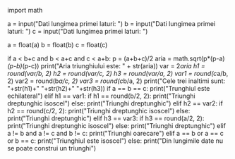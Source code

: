 import math

a = input("Dati lungimea primei laturi: ")
b = input("Dati lungimea primei laturi: ")
c = input("Dati lungimea primei laturi: ")

a = float(a)
b = float(b)
c = float(c)

if a < b+c and b < a+c and c < a+b:
    p = (a+b+c)/2
    aria = math.sqrt(p*(p-a)*(p-b)*(p-c))
    print("Aria triunghiului este: " + str(aria))
    var = 2*aria
    h1 = round(var/b, 2)
    h2 = round(var/c, 2)
    h3 = round(var/a, 2)
    var1 = round(c*a/b, 2)
    var2 = round(b*a/c, 2)
    var3 = round(c*b/a, 2)
    print("Cele trei inaltimi sunt: "+str(h1)+" "+str(h2)+" "+str(h3))
    if a == b == c:
        print("Trunghiul este echilateral")
    elif h1 == var1:
        if h1 == round(b/2, 2):
            print("Triunghi dreptunghic isoscel")
        else:
            print("Triunghi dreptunghic")
    elif h2 == var2:
        if h2 == round(c/2, 2):
            print("Triunghi dreptunghic isoscel")
        else:
            print("Triunghi dreptunghic")
    elif h3 == var3:
        if h3 == round(a/2, 2):
             print("Triunghi dreptunghic isoscel")
        else:
            print("Triunghi dreptunghic")
    elif a != b and a != c and b != c:
        print("Triunghi oarecare")
    elif a == b or a == c or b == c:
        print("Triunghiul este isoscel")
else:
    print("Din lungimile date nu se poate construi un triunghi")
